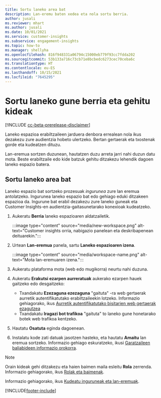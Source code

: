 ```yaml
---
title: Sortu laneko area bat
description: Lan-eremu baten xedea eta nola sortu berria.
author: jusali
ms.reviewer: mhart
ms.author: jusali
ms.date: 10/01/2021
ms.service: customer-insights
ms.subservice: engagement-insights
ms.topic: how-to
ms.manager: shellyha
ms.openlocfilehash: 816f948331a06794c15000eb779f93cc7fdda202
ms.sourcegitcommit: 53b133a716c73cb71e8bcbedc6273cec70ceba6c
ms.translationtype: HT
ms.contentlocale: eu-ES
ms.lasthandoff: 10/15/2021
ms.locfileid: "7645295"
---
```

# <a name="create-a-new-workspace-and-add-members"></a>Sortu laneko gune berria eta gehitu kideak

[!INCLUDE [cc-beta-prerelease-disclaimer](includes/cc-beta-prerelease-disclaimer.md)]

Laneko espazioa erabiltzaileen jarduera denbora errealean nola ikus dezakezu zure audientzia hobeto ulertzeko. Bertan gertaerak eta txostenak gorde eta kudeatzen dituzu.

Lan-eremua sortzen duzunean, hautatzen duzu arreta jarri nahi duzun datu mota. Beste erabiltzaile edo kide batzuk gehitu ditzakezu lehendik dagoen laneko espazio batera. 

## <a name="create-a-new-workspace"></a>Sortu laneko area bat

Laneko espazio bat sortzeko prozesuak *ingurunea* zure lan eremua antolatzeko. Ingurunea laneko espazio bat edo gehiago eduki ditzakeen espazioa da. Ingurune bat erabil dezakezu zure laneko guneak eta Customer Insights-en audientzia-gaitasunetarako konexioak kudeatzeko.

1. Aukeratu **Berria** laneko espazioaren aldatzailetik.

   :::image type="content" source="media/new-workspace.png" alt-text="Customer insights orria, nabigazio panelean eta deskribapenean deituarekin.":::

1. Urtean **Lan-eremua** panela, sartu **Laneko espazioaren izena**.

   :::image type="content" source="media/workspace-name.png" alt-text="Mota lan-eremuaren izena.":::

1. Aukeratu plataforma mota (web edo mugikorra) neurtu nahi duzuna.

1. Aukeratu **Erakutsi ezarpen aurreratuak** aukerako ezarpen hauek gaitzeko edo desgaitzeko:

   - Txandakatu **Ezezaguna ezezaguna** "gaituta" -ra web gertaerak aurretik autentifikatutako erabiltzaileekin lotzeko. Informazio gehiagorako, ikus [Aurretik autentifikatutako bisitarien web gertaerak ezagutzea](unknown-to-known.md)
   - Txandakatu **Iragazi bot trafikoa** "gaituta" to laneko gune honetarako botek web trafikoa kentzeko. 

1. Hautatu **Osatuta** eginda dagoenean. 

1. Instalatu kode zati datuak jasotzen hasteko, eta hautatu **Amaitu** lan eremua sortzeko. Informazio gehiago eskuratzeko, ikusi [Garatzaileen baliabideen informazio orokorra](developer-resources.md).

> [!NOTE]
> Orain kideak gehi ditzakezu eta haien baimen maila esleitu **Rola** zerrenda. Informazio gehiagorako, ikus [Rolak eta baimenak](user-roles.md). 

Informazio gehiagorako, ikus [Kudeatu inguruneak eta lan-eremuak](manage-environments-workspaces.md).


[!INCLUDE[footer-include](../includes/footer-banner.md)]
